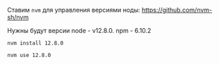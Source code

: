 Ставим `nvm` для управления версиями ноды: https://github.com/nvm-sh/nvm

Нужны будут версии node - v12.8.0. npm - 6.10.2

```nvm install 12.8.0``` 

```nvm use 12.8.0``` 